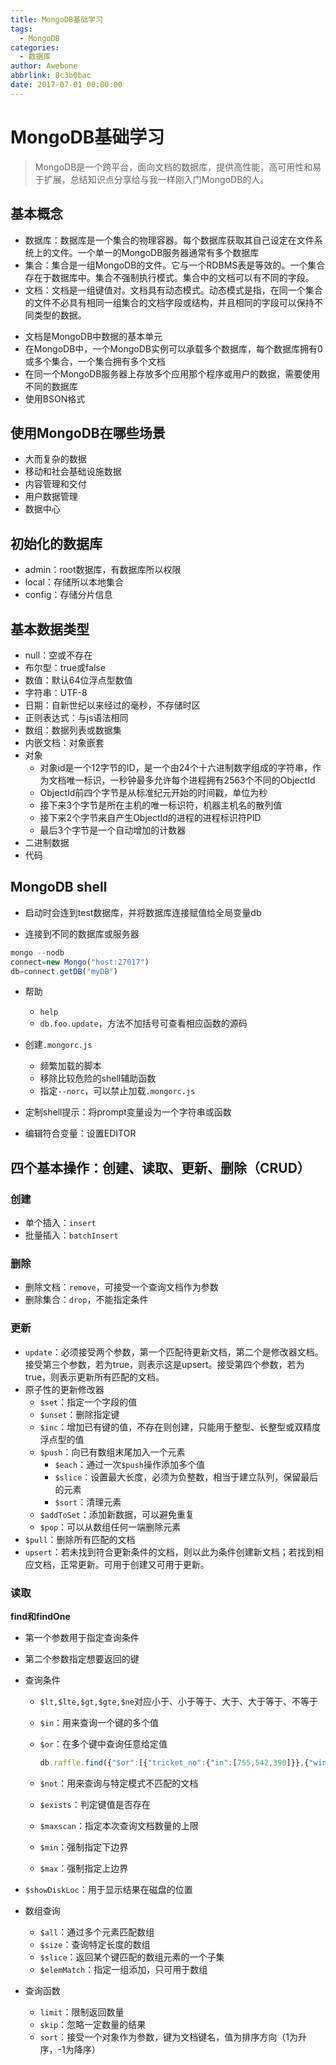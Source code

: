 ```yaml
---
title: MongoDB基础学习
tags:
  - MongoDB
categories:
  - 数据库
author: Awebone
abbrlink: 8c3b0bac
date: 2017-07-01 00:00:00
---
```

# MongoDB基础学习

>MongoDB是一个跨平台，面向文档的数据库，提供高性能，高可用性和易于扩展，总结知识点分享给与我一样刚入门MongoDB的人。



## 基本概念

- 数据库：数据库是一个集合的物理容器。每个数据库获取其自己设定在文件系统上的文件。一个单一的MongoDB服务器通常有多个数据库
- 集合：集合是一组MongoDB的文件。它与一个RDBMS表是等效的。一个集合存在于数据库中。集合不强制执行模式。集合中的文档可以有不同的字段。
- 文档：文档是一组键值对。文档具有动态模式。动态模式是指，在同一个集合的文件不必具有相同一组集合的文档字段或结构，并且相同的字段可以保持不同类型的数据。

<!--more-->

- 文档是MongoDB中数据的基本单元
- 在MongoDB中，一个MongoDB实例可以承载多个数据库，每个数据库拥有0或多个集合，一个集合拥有多个文档
- 在同一个MongoDB服务器上存放多个应用那个程序或用户的数据，需要使用不同的数据库
- 使用BSON格式



## 使用MongoDB在哪些场景

- 大而复杂的数据
- 移动和社会基础设施数据
- 内容管理和交付
- 用户数据管理
- 数据中心



## 初始化的数据库

- admin：root数据库，有数据库所以权限
- local：存储所以本地集合
- config：存储分片信息



## 基本数据类型

- null：空或不存在
- 布尔型：true或false
- 数值：默认64位浮点型数值
- 字符串：UTF-8
- 日期：自新世纪以来经过的毫秒，不存储时区
- 正则表达式：与js语法相同
- 数组：数据列表或数据集
- 内嵌文档：对象嵌套
- 对象
  - 对象id是一个12字节的ID，是一个由24个十六进制数字组成的字符串，作为文档唯一标识，一秒钟最多允许每个进程拥有2563个不同的ObjectId
  - ObjectId前四个字节是从标准纪元开始的时间戳，单位为秒
  - 接下来3个字节是所在主机的唯一标识符，机器主机名的散列值
  - 接下来2个字节来自产生ObjectId的进程的进程标识符PID
  - 最后3个字节是一个自动增加的计数器
- 二进制数据
- 代码



## MongoDB shell

- 启动时会连到test数据库，并将数据库连接赋值给全局变量db

- 连接到不同的数据库或服务器
  
```js
mongo --nodb
connect=new Mongo("host:27017")
db=connect.getDB("myDB")
```

- 帮助
  - `help`
  - `db.foo.update`，方法不加括号可查看相应函数的源码

- 创建`.mongorc.js`
  - 频繁加载的脚本
  - 移除比较危险的shell辅助函数
  - 指定`--norc`，可以禁止加载`.mongorc.js`

- 定制shell提示：将prompt变量设为一个字符串或函数

- 编辑符合变量：设置EDITOR



## 四个基本操作：创建、读取、更新、删除（CRUD）

### 创建

- 单个插入：`insert`
- 批量插入：`batchInsert`



### 删除

- 删除文档：`remove`，可接受一个查询文档作为参数
- 删除集合：`drop`，不能指定条件



### 更新

- `update`：必须接受两个参数，第一个匹配待更新文档，第二个是修改器文档。接受第三个参数，若为true，则表示这是upsert。接受第四个参数，若为true，则表示更新所有匹配的文档。
- 原子性的更新修改器
  - `$set`：指定一个字段的值
  - `$unset`：删除指定键
  - `$inc`：增加已有键的值，不存在则创建，只能用于整型、长整型或双精度浮点型的值
  - `$push`：向已有数组末尾加入一个元素
    - `$each`：通过一次`$push`操作添加多个值
    - `$slice`：设置最大长度，必须为负整数，相当于建立队列，保留最后的元素
    - `$sort`：清理元素
  - `$addToSet`：添加新数据，可以避免重复
  - `$pop`：可以从数组任何一端删除元素
- `$pull`：删除所有匹配的文档
- `upsert`：若未找到符合更新条件的文档，则以此为条件创建新文档；若找到相应文档，正常更新。可用于创建又可用于更新。



### 读取

**find和findOne**

- 第一个参数用于指定查询条件
- 第二个参数指定想要返回的键

- 查询条件
  - `$lt,$lte,$gt,$gte,$ne`对应小于、小于等于、大于、大于等于、不等于
  - `$in`：用来查询一个键的多个值
  - `$or`：在多个键中查询任意给定值
    
    ```js
    db.raffle.find({"$or":[{"tricket_no":{"in":[755,542,390]}},{"winner":true}]})
    ```
  - `$not`：用来查询与特定模式不匹配的文档
  - `$exists`：判定键值是否存在
  - `$maxscan`：指定本次查询文档数量的上限
  - `$min`：强制指定下边界
  - `$max`：强制指定上边界
- `$showDiskLoc`：用于显示结果在磁盘的位置
  
- 数组查询
  - `$all`：通过多个元素匹配数组
  - `$size`：查询特定长度的数组
  - `$slice`：返回某个键匹配的数组元素的一个子集
  - `$elemMatch`：指定一组添加，只可用于数组

- 查询函数
  - `limit`：限制返回数量
  - `skip`：忽略一定数量的结果
  - `sort`：接受一个对象作为参数，键为文档键名，值为排序方向（1为升序，-1为降序）